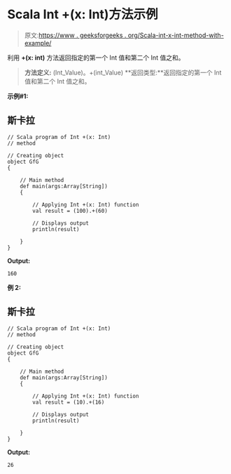 # Scala Int +(x: Int)方法示例

> 原文:[https://www . geeksforgeeks . org/Scala-int-x-int-method-with-example/](https://www.geeksforgeeks.org/scala-int-x-int-method-with-example/)

利用 **+(x: int)** 方法返回指定的第一个 Int 值和第二个 Int 值之和。

> **方法定义:** (Int_Value)。+(int_Value)
> **返回类型:**返回指定的第一个 Int 值和第二个 Int 值之和。

**示例#1:**

## 斯卡拉

```
// Scala program of Int +(x: Int)
// method

// Creating object
object GfG
{

    // Main method
    def main(args:Array[String])
    {

        // Applying Int +(x: Int) function
        val result = (100).+(60)

        // Displays output
        println(result)

    }
}
```

**Output:** 

```
160
```

**例 2:**

## 斯卡拉

```
// Scala program of Int +(x: Int)
// method

// Creating object
object GfG
{

    // Main method
    def main(args:Array[String])
    {

        // Applying Int +(x: Int) function
        val result = (10).+(16)

        // Displays output
        println(result)

    }
}
```

**Output:** 

```
26
```